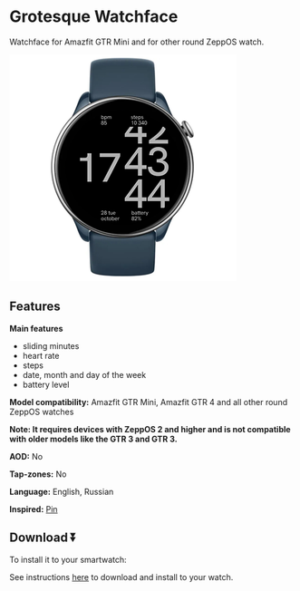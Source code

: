 # Grotesque Watchface
Watchface for Amazfit GTR Mini and for other round ZeppOS watch.

![demo](./demo-gtr-mini.png)

## Features

**Main features**
- sliding minutes
- heart rate
- steps
- date, month and day of the week
- battery level 


**Model compatibility:** Amazfit GTR Mini, Amazfit GTR 4 and all other round ZeppOS watches

**Note: It requires devices with ZeppOS 2 and higher and is not compatible with older models like the GTR 3 and GTR 3.**

**AOD:** No

**Tap-zones:** No

**Language:** English, Russian

**Inspired:** [Pin](https://ru.pinterest.com/pin/51158145757292022/)

## Download ⏬

To install it to your smartwatch:

See instructions [here](https://github.com/novvember/amazfit-watchfaces/blob/main/README.md) to download and install to your watch.
